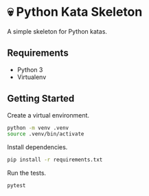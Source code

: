 # 💀 Python Kata Skeleton

A simple skeleton for Python katas.

## Requirements

- Python 3
- Virtualenv

## Getting Started

Create a virtual environment.
```bash
python -m venv .venv
source .venv/bin/activate
```

Install dependencies.
```bash
pip install -r requirements.txt
```

Run the tests.
```bash
pytest
```